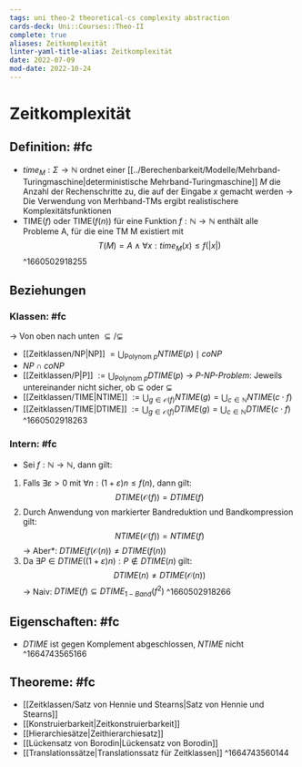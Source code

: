 ```yaml
---
tags: uni theo-2 theoretical-cs complexity abstraction
cards-deck: Uni::Courses::Theo-II
complete: true
aliases: Zeitkomplexität
linter-yaml-title-alias: Zeitkomplexität
date: 2022-07-09
mod-date: 2022-10-24
---
```


# Zeitkomplexität

## Definition: #fc
- $time_M: \Sigma \rightarrow \mathbb{N}$ ordnet einer [[../Berechenbarkeit/Modelle/Mehrband-Turingmaschine|deterministische Mehrband-Turingmaschine]] $M$ die Anzahl der Rechenschritte zu, die auf der Eingabe $x$ gemacht werden
	-> Die Verwendung von Merhband-TMs ergibt realistischere Komplexitätsfunktionen
- $\text{TIME}(f)$ oder $\text{TIME}(f(n))$ für eine Funktion $f: \mathbb{N} \rightarrow \mathbb{N}$ enthält alle Probleme A, für die eine TM M existiert mit $$T(M) = A\wedge\forall x: time_M(x) \leq f(|x|)$$
^1660502918255

## Beziehungen

### Klassen: #fc
-> Von oben nach unten $\subseteq/\subsetneq$
- [[Zeitklassen/NP|NP]] $= \bigcup_{\text{Polynom }p} NTIME(p)\mid coNP$
- $NP\cap coNP$
- [[Zeitklassen/P|P]] $:= \bigcup_{\text{Polynom }p}DTIME(p)$
	-> *P-NP-Problem*: Jeweils untereinander nicht sicher, ob $\subseteq$ oder $\subsetneq$
- [[Zeitklassen/TIME|NTIME]] $:=\bigcup_{g\in\mathcal{O}(f)}NTIME(g)=\bigcup_{c\in\mathbb{N}}NTIME(c\cdot f)$
- [[Zeitklassen/TIME|DTIME]] $:=\bigcup_{g\in\mathcal{O}(f)}DTIME(g)=\bigcup_{c\in\mathbb{N}}DTIME(c\cdot f)$
^1660502918263

### Intern: #fc
- Sei $f: \mathbb{N} \rightarrow \mathbb{N},$ dann gilt:
1. Falls $\exists \varepsilon > 0$ mit $\forall n:(1+\varepsilon)n\leq f(n)$, dann gilt:
$$DTIME(\mathcal{O}(f)) = DTIME(f)$$
2. Durch Anwendung von markierter Bandreduktion und Bandkompression gilt:
$$NTIME(\mathcal{O}(f)) = NTIME(f)$$
	-> Aber*: $DTIME(f(\mathcal{O}(n))\neq DTIME(f(n))$
3. Da $\exists P\in DTIME((1+\varepsilon)n):P\notin DTIME(n)$ gilt: $$DTIME(n) \neq DTIME(\mathcal{O}(n))$$
	-> Naiv: $DTIME(f)\subseteq DTIME_{1-Band}(f^2)$
^1660502918266

## Eigenschaften: #fc
- $DTIME$ ist gegen Komplement abgeschlossen, $NTIME$ nicht
^1664743565166

## Theoreme: #fc
- [[Zeitklassen/Satz von Hennie und Stearns|Satz von Hennie und Stearns]]
- [[Konstruierbarkeit|Zeitkonstruierbarkeit]]
- [[Hierarchiesätze|Zeithierarchiesatz]]
- [[Lückensatz von Borodin|Lückensatz von Borodin]]
- [[Translationssätze|Translationssatz für Zeitklassen]]
^1664743560144
